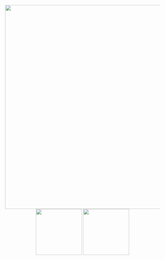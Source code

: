 <div align="center">
  <img width="665px" src="http://github-profile-summary-cards.vercel.app/api/cards/profile-details?username=jessicaarq&theme=radical"/> 
<div>
<div align="center">
  <img height="150em" src="http://github-profile-summary-cards.vercel.app/api/cards/repos-per-language?username=jessicaarq&theme=radical"/> 
  <img height="150em" src="https://github-readme-streak-stats.herokuapp.com/?user=jessicaarq&theme=radical&hide_border=true"/>
<div>
